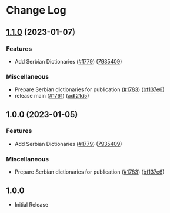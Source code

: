 # Change Log

## [1.1.0](https://github.com/andyw8/cspell-dicts/compare/@cspell/dict-sr-cyrl-v1.0.0...@cspell/dict-sr-cyrl@1.1.0) (2023-01-07)


### Features

* Add Serbian Dictionaries ([#1779](https://github.com/andyw8/cspell-dicts/issues/1779)) ([7935409](https://github.com/andyw8/cspell-dicts/commit/79354094c063ecf3d70b98a5c9d53756b1a06233))


### Miscellaneous

* Prepare Serbian dictionaries for publication ([#1783](https://github.com/andyw8/cspell-dicts/issues/1783)) ([bf137e6](https://github.com/andyw8/cspell-dicts/commit/bf137e648670cc58670bb859510711ddfda16c33))
* release main ([#1761](https://github.com/andyw8/cspell-dicts/issues/1761)) ([adf21d5](https://github.com/andyw8/cspell-dicts/commit/adf21d5f6c5e7fd89674b400e12f82104258e5c5))

## 1.0.0 (2023-01-05)


### Features

* Add Serbian Dictionaries ([#1779](https://github.com/streetsidesoftware/cspell-dicts/issues/1779)) ([7935409](https://github.com/streetsidesoftware/cspell-dicts/commit/79354094c063ecf3d70b98a5c9d53756b1a06233))


### Miscellaneous

* Prepare Serbian dictionaries for publication ([#1783](https://github.com/streetsidesoftware/cspell-dicts/issues/1783)) ([bf137e6](https://github.com/streetsidesoftware/cspell-dicts/commit/bf137e648670cc58670bb859510711ddfda16c33))

## 1.0.0

- Initial Release
